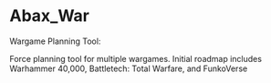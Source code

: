 # Abax_War
Wargame Planning Tool:

Force planning tool for multiple wargames. Initial roadmap includes Warhammer 40,000, Battletech: Total Warfare, and FunkoVerse
